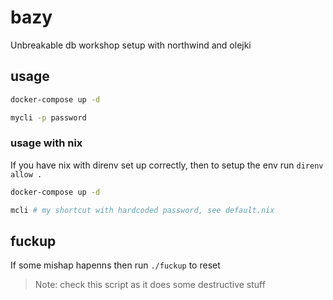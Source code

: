 # bazy

Unbreakable db workshop setup with northwind and olejki

## usage

```sh
docker-compose up -d

mycli -p password
```

### usage with nix

If you have nix with direnv set up correctly, then to setup the env run `direnv allow .`

```sh
docker-compose up -d

mcli # my shortcut with hardcoded password, see default.nix
```

## fuckup

If some mishap hapenns then run `./fuckup` to reset

> Note: check this script as it does some destructive stuff
